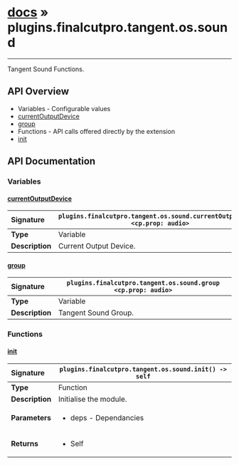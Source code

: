 # [docs](index.md) » plugins.finalcutpro.tangent.os.sound
---

Tangent Sound Functions.

## API Overview
* Variables - Configurable values
 * [currentOutputDevice](#currentoutputdevice)
 * [group](#group)
* Functions - API calls offered directly by the extension
 * [init](#init)

## API Documentation

### Variables

#### [currentOutputDevice](#currentoutputdevice)
| <span style="float: left;">**Signature**</span> | <span style="float: left;">`plugins.finalcutpro.tangent.os.sound.currentOutputDevice <cp.prop: audio>` </span>                                                          |
| -----------------------------------------------------|---------------------------------------------------------------------------------------------------------|
| **Type**                                             | Variable |
| **Description**                                      | Current Output Device. |

#### [group](#group)
| <span style="float: left;">**Signature**</span> | <span style="float: left;">`plugins.finalcutpro.tangent.os.sound.group <cp.prop: audio>` </span>                                                          |
| -----------------------------------------------------|---------------------------------------------------------------------------------------------------------|
| **Type**                                             | Variable |
| **Description**                                      | Tangent Sound Group. |

### Functions

#### [init](#init)
| <span style="float: left;">**Signature**</span> | <span style="float: left;">`plugins.finalcutpro.tangent.os.sound.init() -> self` </span>                                                          |
| -----------------------------------------------------|---------------------------------------------------------------------------------------------------------|
| **Type**                                             | Function |
| **Description**                                      | Initialise the module. |
| **Parameters**                                       | <ul><li>deps - Dependancies</li></ul> |
| **Returns**                                          | <ul><li>Self</li></ul> |

